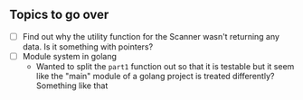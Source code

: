 ## Topics to go over
- [ ] Find out why the utility function for the Scanner wasn't returning any data. Is it something with pointers?
- [ ] Module system in golang
    - Wanted to split the `part1` function out so that it is testable but it seem like the "main" module of a golang project is treated differently? Something like that
